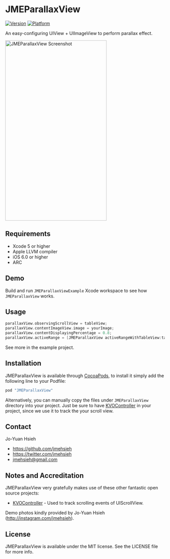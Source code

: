 # JMEParallaxView

[![Version](http://cocoapod-badges.herokuapp.com/v/JMEParallaxView/badge.png)](http://cocoadocs.org/docsets/JMEParallaxView)
[![Platform](http://cocoapod-badges.herokuapp.com/p/JMEParallaxView/badge.png)](http://cocoadocs.org/docsets/JMEParallaxView)

An easy-configuring UIView + UIImageView to perform parallax effect.

<img src="https://github.com/JmeHsieh/JMEParallaxView/blob/master/Demo.gif" alt="JMEParallaxView Screenshot" width="320" height="568" />

## Requirements
* Xcode 5 or higher
* Apple LLVM compiler
* iOS 6.0 or higher
* ARC

## Demo

Build and run `JMEParallaxViewExample` Xcode workspace to see how `JMEParallaxView` works.

## Usage

``` objective-c
parallaxView.observingScrollView = tableView; 
parallaxView.contentImageView.image = yourImage;
parallaxView.contentDisplayingPercentage = 0.8; 
parallaxView.activeRange = [JMEParallaxView activeRangeWithTableView:tableView indexPath:indexPath direction:parallaxView.direction edgeInsets:UIEdgeInsetsZero];
```

See more in the example project.

## Installation

JMEParallaxView is available through [CocoaPods](http://cocoapods.org), to install
it simply add the following line to your Podfile:

``` bash
pod "JMEParallaxView"
```
    
Alternatively, you can manually copy the files under `JMEParallaxView` directory into your project. Just be sure to have [KVOController](https://github.com/facebook/KVOController) in your project, since we use it to track the your scroll view.

## Contact

Jo-Yuan Hsieh

- https://github.com/jmehsieh
- https://twitter.com/jmehsieh
- jmehsieh@gmail.com

## Notes and Accreditation

JMEParallaxView very gratefully makes use of these other fantastic open source projects:

- [KVOController](https://github.com/facebook/KVOController) - Used to track scrolling events of UIScrollView.

Demo photos kindly provided by Jo-Yuan Hsieh (<http://instagram.com/jmehsieh>).

## License

JMEParallaxView is available under the MIT license. See the LICENSE file for more info.


